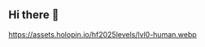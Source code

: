 ## Hi there 👋
<!--[![An image of @dhruvbajpai29's Holopin badges, which is a link to view their full Holopin profile](https://holopin.me/dhruvbajpai29)](https://holopin.io/@dhruvbajpai29)-->
https://assets.holopin.io/hf2025levels/lvl0-human.webp
<!--
**dhruvbajpai29/dhruvbajpai29** is a ✨ _special_ ✨ repository because its `README.md` (this file) appears on your GitHub profile.

Here are some ideas to get you started:

- 🔭 I’m currently working on ...
- 🌱 I’m currently learning ...
- 👯 I’m looking to collaborate on ...
- 🤔 I’m looking for help with ...
- 💬 Ask me about ...
- 📫 How to reach me: ...
- 😄 Pronouns: ...
- ⚡ Fun fact: ...
-->
